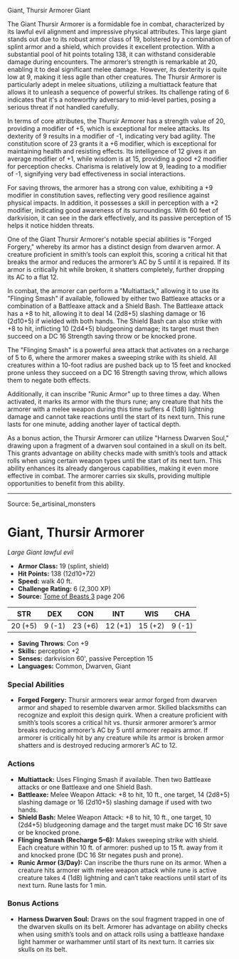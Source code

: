 <MonsterName/>Giant, Thursir Armorer</MonsterName>
<CreatureType/>Giant</CreatureType>

<summary>The Giant Thursir Armorer is a formidable foe in combat, characterized by its lawful evil alignment and impressive physical attributes. This large giant stands out due to its robust armor class of 19, bolstered by a combination of splint armor and a shield, which provides it excellent protection. With a substantial pool of hit points totaling 138, it can withstand considerable damage during encounters. The armorer’s strength is remarkable at 20, enabling it to deal significant melee damage. However, its dexterity is quite low at 9, making it less agile than other creatures. The Thursir Armorer is particularly adept in melee situations, utilizing a multiattack feature that allows it to unleash a sequence of powerful strikes. Its challenge rating of 6 indicates that it's a noteworthy adversary to mid-level parties, posing a serious threat if not handled carefully.</summary>

<detail>

In terms of core attributes, the Thursir Armorer has a strength value of 20, providing a modifier of +5, which is exceptional for melee attacks. Its dexterity of 9 results in a modifier of -1, indicating very bad agility. The constitution score of 23 grants it a +6 modifier, which is exceptional for maintaining health and resisting effects. Its intelligence of 12 gives it an average modifier of +1, while wisdom is at 15, providing a good +2 modifier for perception checks. Charisma is relatively low at 9, leading to a modifier of -1, signifying very bad effectiveness in social interactions. 

For saving throws, the armorer has a strong con value, exhibiting a +9 modifier in constitution saves, reflecting very good resilience against physical impacts. In addition, it possesses a skill in perception with a +2 modifier, indicating good awareness of its surroundings. With 60 feet of darkvision, it can see in the dark effectively, and its passive perception of 15 helps it notice hidden threats.

One of the Giant Thursir Armorer's notable special abilities is "Forged Forgery," whereby its armor has a distinct design from dwarven armor. A creature proficient in smith’s tools can exploit this, scoring a critical hit that breaks the armor and reduces the armorer’s AC by 5 until it is repaired. If its armor is critically hit while broken, it shatters completely, further dropping its AC to a flat 12.

In combat, the armorer can perform a "Multiattack," allowing it to use its "Flinging Smash" if available, followed by either two Battleaxe attacks or a combination of a Battleaxe attack and a Shield Bash. The Battleaxe attack has a +8 to hit, allowing it to deal 14 (2d8+5) slashing damage or 16 (2d10+5) if wielded with both hands. The Shield Bash can also strike with +8 to hit, inflicting 10 (2d4+5) bludgeoning damage; its target must then succeed on a DC 16 Strength saving throw or be knocked prone.

The "Flinging Smash" is a powerful area attack that activates on a recharge of 5 to 6, where the armorer makes a sweeping strike with its shield. All creatures within a 10-foot radius are pushed back up to 15 feet and knocked prone unless they succeed on a DC 16 Strength saving throw, which allows them to negate both effects.

Additionally, it can inscribe "Runic Armor" up to three times a day. When activated, it marks its armor with the thurs rune; any creature that hits the armorer with a melee weapon during this time suffers 4 (1d8) lightning damage and cannot take reactions until the start of its next turn. This rune lasts for one minute, adding another layer of tactical depth.

As a bonus action, the Thursir Armorer can utilize "Harness Dwarven Soul," drawing upon a fragment of a dwarven soul contained in a skull on its belt. This grants advantage on ability checks made with smith’s tools and attack rolls when using certain weapon types until the start of its next turn. This ability enhances its already dangerous capabilities, making it even more effective in combat. The armorer carries six skulls, providing multiple opportunities to benefit from this ability.</detail>



---

Source: 5e_artisinal_monsters

# Giant, Thursir Armorer

*Large* *Giant* *lawful evil*

- **Armor Class:** 19 (splint, shield)
- **Hit Points:** 138 (12d10+72)
- **Speed:** walk 40 ft.
- **Challenge Rating:** 6 (2,300 XP)
- **Source:** [Tome of Beasts 3](https://koboldpress.com/kpstore/product/tome-of-beasts-3-for-5th-edition/) page 206

| STR | DEX | CON | INT | WIS | CHA |
| --- | --- | --- | --- | --- | --- |
| 20 (+5) | 9 (-1) | 23 (+6) | 12 (+1) | 15 (+2) | 9 (-1) |

- **Saving Throws**: Con +9
- **Skills:** perception +2
- **Senses:** darkvision 60', passive Perception 15
- **Languages:** Common, Dwarven, Giant

### Special Abilities

- **Forged Forgery:** Thursir armorers wear armor forged from dwarven armor and shaped to resemble dwarven armor. Skilled blacksmiths can recognize and exploit this design quirk. When a creature proficient with smith’s tools scores a critical hit vs. thursir armorer armorer’s armor breaks reducing armorer’s AC by 5 until armorer repairs armor. If armorer is critically hit by any creature while its armor is broken armor shatters and is destroyed reducing armorer’s AC to 12.

### Actions

- **Multiattack:** Uses Flinging Smash if available. Then two Battleaxe attacks or one Battleaxe and one Shield Bash.
- **Battleaxe:** Melee Weapon Attack: +8 to hit, 10 ft., one target, 14 (2d8+5) slashing damage or 16 (2d10+5) slashing damage if used with two hands.
- **Shield Bash:** Melee Weapon Attack: +8 to hit, 10 ft., one target, 10 (2d4+5) bludgeoning damage and the target must make DC 16 Str save or be knocked prone.
- **Flinging Smash (Recharge 5–6):** Makes sweeping strike with shield. Each creature within 10 ft. of armorer: pushed up to 15 ft. away from it and knocked prone (DC 16 Str negates push and prone).
- **Runic Armor (3/Day):** Can inscribe the thurs rune on its armor. When a creature hits armorer with melee weapon attack while rune is active creature takes 4 (1d8) lightning and can’t take reactions until start of its next turn. Rune lasts for 1 min.

### Bonus Actions

- **Harness Dwarven Soul:** Draws on the soul fragment trapped in one of the dwarven skulls on its belt. Armorer has advantage on ability checks when using smith’s tools and on attack rolls using a battleaxe handaxe light hammer or warhammer until start of its next turn. It carries six skulls on its belt.




